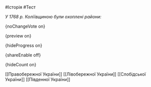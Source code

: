#Історія #Тест

*У 1768 р. Коліївщиною були охоплені райони:*

{noChangeVote on}

{preview on}

{hideProgress on}

{shareEnable off}

{hideCount on}

[[Правобережної України]]
[[Лівобережної України]]
[[Слобідської України]]
[[Південної України]]
